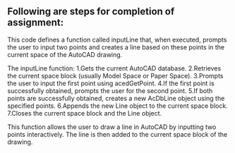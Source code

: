 ## Following are steps for completion of assignment:
This code defines a function called inputLine that, when executed,
prompts the user to input two points and creates a line based on these points in the current space of the AutoCAD drawing.

The inputLine function:
1.Gets the current AutoCAD database.
2.Retrieves the current space block (usually Model Space or Paper Space).
3.Prompts the user to input the first point using acedGetPoint.
4.If the first point is successfully obtained, prompts the user for the second point.
5.If both points are successfully obtained, creates a new AcDbLine object using the specified points.
6.Appends the new Line object to the current space block.
7.Closes the current space block and the Line object.

This function allows the user to draw a line in AutoCAD by inputting two points interactively. The line is then added to the current space block of the drawing.
